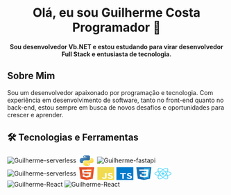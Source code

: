 <div align="center">
  <h1>Olá, eu sou Guilherme Costa Programador 👋</h1>
  <p><strong>Sou desenvolvedor Vb.NET e estou estudando para virar desenvolvedor Full Stack e entusiasta de tecnologia.</strong></p>
</div>

<div>
  <h2>Sobre Mim</h2>
  <p>
    Sou um desenvolvedor apaixonado por programação e tecnologia. Com experiência em desenvolvimento de software, tanto no front-end quanto no back-end, estou sempre em busca de novos desafios e oportunidades para crescer e aprender.
  </p>
</div>

<div style="display: inline_block">
  <h2>🛠️ Tecnologias e Ferramentas</h2>
  <img align="center" alt="Guilherme-serverless" height="30" width="40" src="https://cdn.jsdelivr.net/gh/devicons/devicon@latest/icons/visualbasic/visualbasic-original.svg">
  <img align="center" alt="Guilherme-Python" height="30" width="40" src="https://raw.githubusercontent.com/devicons/devicon/master/icons/python/python-original.svg">
  <img align="center" alt="Guilherme-fastapi" height="30" width="40" src="https://cdn.jsdelivr.net/gh/devicons/devicon@latest/icons/fastapi/fastapi-original.svg">
  <img align="center" alt="Guilherme-serverless" height="30" width="30" src="https://www.vectorlogo.zone/logos/serverless/serverless-icon.svg">
  <img align="center" alt="Guilherme-HTML" height="30" width="40" src="https://raw.githubusercontent.com/devicons/devicon/master/icons/html5/html5-original.svg">
  <img align="center" alt="Guilherme-Js" height="30" width="40" src="https://raw.githubusercontent.com/devicons/devicon/master/icons/javascript/javascript-plain.svg">
  <img align="center" alt="Guilherme-Ts" height="30" width="40" src="https://raw.githubusercontent.com/devicons/devicon/master/icons/typescript/typescript-plain.svg">
  <img align="center" alt="Guilherme-CSS" height="30" width="40" src="https://raw.githubusercontent.com/devicons/devicon/master/icons/css3/css3-original.svg">
  <img align="center" alt="Guilherme-React" height="30" width="40" src="https://raw.githubusercontent.com/devicons/devicon/master/icons/react/react-original.svg">
  <img align="center" alt="Guilherme-React" height="50" width="60" src="https://cdn.jsdelivr.net/gh/devicons/devicon@latest/icons/microsoftsqlserver/microsoftsqlserver-plain-wordmark.svg">
  <img align="center" alt="Guilherme-React" height="80" width="80" src="https://cdn.jsdelivr.net/gh/devicons/devicon@latest/icons/mysql/mysql-original-wordmark.svg">  
</div>
